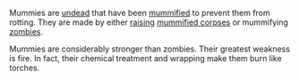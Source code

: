 Mummies are [undead](Undead.md) that have been [mummified](Mummification.md) to prevent them from rotting. They are made by either [raising](Reanimation.md) [mummified corpses](MummifiedCorpse.md) or mummifying [zombies](Zombie.md).

Mummies are considerably stronger than zombies. Their greatest weakness is fire. In fact, their chemical treatment and wrapping make them burn like torches.